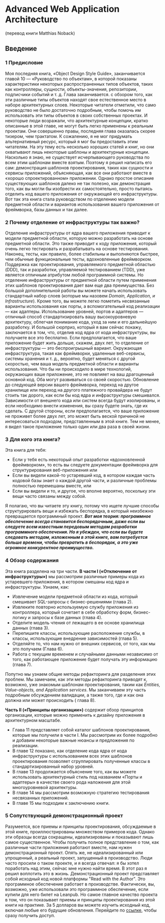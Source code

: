 # Advanced Web Application Architecture

(перевод книги Matthias Noback)

## Введение

### 1 Предисловие

Моя последняя книга, «Object Design Style Guide», заканчивается главой 10 — «Руководство по
объектам», в которой показаны характеристики некоторых распространенных типов объектов, таких как контроллеры, сущности,
объекты-значения, репозитории, подписчики событий и т. д. Глава заканчивается. с обзором того, как эти различные типы
объектов находят свое естественное место в наборе архитектурных слоев. Некоторые читатели отметили, что само руководство
не было достаточно подробным, чтобы помочь им использовать эти типы объектов в своих собственных проектах. И некоторые
люди возражали, что архитектурные концепции, кратко описанные в этой главе, не могут быть легко применены к реальным
проектам. Они совершенно правы, последняя глава оказалась скорее тизером, чем трактатом. К сожалению, я не мог придумать
альтернативный ресурс, который я мог бы предоставить этим читателям. На эту тему есть несколько хороших статей и книг,
но они охватывают лишь некоторые шаблоны и архитектурные концепции. Насколько я знаю, не существует исчерпывающего
руководства по всем этим шаблонам вместе взятым. Поэтому я решил написать его сам: демонстрация шаблонов проектирования,
таких как сущности и сервисы приложений, объясняющая, как все они работают вместе в «хорошо спроектированном»
приложении. Однако простое описание существующих шаблонов далеко не так полезно, как демонстрация того, как вы могли бы
изобрести их самостоятельно, просто пытаясь отделить код вашего приложения от окружающей его инфраструктуры. Вот так эта
книга стала руководством по отделению модели предметной области и вариантов использования вашего приложения от
фреймворка, базы данных и так далее.

### 2 Почему отделение от инфраструктуры так важно?

Отделение инфраструктуры от ядра вашего приложения приводит к модели предметной области, которую можно
разработать на основе предметной области. Это также приводит к коду приложения, который очень легко тестировать и
разрабатывать на основе тестирования. Наконец, тесты, как правило, более стабильны и выполняются быстрее, чем обычные
функциональные тесты, вдохновленные фреймворком. Поддержка как проектирования, управляемого предметной областью (DDD),
так и разработки, управляемой тестированием (TDD), уже является отличным атрибутом любой программной системы. Но
отделение инфраструктуры от предметной области путем применения этих шаблонов проектирования дает вам еще два
преимущества. Без большой дополнительной работы вы можете начать использовать стандартный набор слоев (которые мы
назовем <i>Domain, Application, и Infrastructure</i>). Кроме того, вы можете легко пометить несвязанные варианты
использования как
порты, а вспомогательный код реализации — как адаптеры. Использование уровней, портов и адаптеров — отличный способ
стандартизировать вашу высокоуровневую архитектуру, облегчая понимание кода, уход за ним и его дальнейшую разработку. И
большой сюрприз, который я вам сейчас покажу, заключается в том, что, отделив код ядра от кода инфраструктуры, вы
получаете все это бесплатно. Если предполагается, что ваше приложение будет жить дольше, скажем, двух лет, то отделение
от инфраструктуры — это беспроигрышный вариант. Окружающая инфраструктура, такая как фреймворки, удаленные веб-сервисы,
системы хранения и т. д., вероятно, будет меняться с другой скоростью, чем ваша модель предметной области и варианты
использования. Что бы ни происходило в мире технологий, окружающих ваше приложение, это не повлияет на ваш драгоценный
основной код. Оба могут развиваться со своей скоростью. Обновление до следующей версии вашего фреймворка, переход на
другое хранилище или переход на другого платежного провайдера не будут стоить так дорого, как если бы код ядра и
инфраструктуры смешивался. Зависимости от внешнего кода или систем всегда будут изолированы, и если необходимо
внести изменения, вы сразу будете знать, где их сделать. С другой стороны, если предполагается, что ваше приложение не
проживет более двух лет, это может быть веской причиной не интересоваться подходом, представленным в этой книге. Тем не
менее, я видел такое приложение только один или два раза в своей жизни.

### 3 Для кого эта книга?

Эта книга для тебя:

* Если у тебя есть некоторый опыт разработки «вдохновленной фреймворком», то есть вы следуете документации фреймворка
  для
  структурирования веб-приложения или
* Если вы видели какой-то устаревший код, в котором каждая часть кодовой базы знает о каждой другой части, и различные
  проблемы полностью перемешаны вместе, или
* Если вы видели и то, и другое, что вполне вероятно, поскольку эти вещи часто связаны между собой.

Я полагаю, что вы читаете эту книгу, потому что ищете лучшие способы структурировать вещи и избежать беспорядка, в
который неизбежно превращается программный проект. <b><i>Вот моя теория: программное обеспечение всегда становится
беспорядочным, даже если вы следуете всем известным передовым методам разработки программного обеспечения. Но я убежден,
что если вы будете следовать методам, изложенным в этой книге, вам потребуется больше времени, чтобы превратить в
беспорядок, а это уже огромное конкурентное преимущество.</i></b>

### 4 Обзор содержания

Эта книга разделена на три части. <b>В части I («Отключение от инфраструктуры»)</b> мы рассмотрим различные примеры кода
из
устаревшего приложения, в котором смешаны код ядра и инфраструктуры. Узнаем, как:

* Извлечение модели предметной области из кода, который смешивает SQL-запросы с бизнес-решениями (глава 2).
* Извлеките повторно используемую службу приложения из контроллера, который сочетает в себе обработку форм,
  бизнес-логику и запросы к базе данных (глава 4).
* Отделите модель чтения от лежащего в ее основе хранилища данных (глава 3).
* Перепишите классы, использующие расположение службы, в классы, использующие внедрение зависимостей (глава 5).
* Отделяйте то, что нам нужно от внешних сервисов, от того, как мы это получаем (Глава 6).
* Работа с текущим временем и случайными данными независимо от того, как работающее приложение будет получать эту
  информацию (глава 7).

Попутно мы узнаем общие методы рефакторинга для разделения этих проблем. Мы замечаем, как эти методы рефакторинга
приводят к, возможно, уже знакомым шаблонам проектирования, таким как <i>Entities, Value-objects, and Application
services</i>.
Мы заканчиваем эту часть подробным обсуждением валидации, а также того, где и как она должна или может происходить (
глава 8).

<b>Часть II («Принципы организации»)</b> содержит обзор принципов организации, которые можно применить к дизайну
приложения в
архитектурном масштабе.

* Глава 11 представляет собой каталог шаблонов проектирования, которые мы получили в части I. Мы
  рассмотрим их более подробно и добавим некоторые важные нюансы и предложения по реализации.
* В главе 12 показано, как отделение кода ядра от кода инфраструктуры с использованием всех этих шаблонов проектирования
  позволяет сгруппировать
  полученные классы в стандартизированный набор уровней.
* В главе 13 продолжается объяснение того, как вы можете использовать архитектурный стиль под названием «Порты и
  адаптеры» в качестве своего рода наложения для этой
  многоуровневой архитектуры.
* В главе 14 мы рассмотрим возможную стратегию тестирования несвязанных приложений.
* В главе 15 мы подходим к заключению книги.

### 5 Сопутствующий демонстрационный проект

Разумеется, все приемы и принципы проектирования, обсуждаемые в этой книге, проиллюстрированы множеством примеров кода.
Однако эти образцы всегда сокращены, идеализированы и показывают лишь самое существенное. Чтобы получить полное
представление о том, как различные части приложения работают вместе, нам нужен демонстрационный проект. Опять же, не
идеализированный или упрощенный, а реальный проект, запущенный в производство. Люди часто просили о таком проекте, и я
всегда отвечал: я бы хотел поработать над этим, сейчас мне нужно найти время. В этот раз я решил воплотить это в жизнь.
Демонстрационный проект представляет собой исходный код новой платформы "Read with the Author". Это программное
обеспечение работает в производстве. Фактически, вы, возможно, уже использовали это программное обеспечение, если купили
для него билет на Leanpub. Но самое главное качество проекта в том, что он показывает приемы и принципы проектирования
из этой книги на практике. За 5 долларов вы можете изучить исходный код, включая любые его будущие обновления. Перейдите
по [ссылке](https://github.com/Read-with-the-author/read-with-the-author/), чтобы сразу получить доступ.

